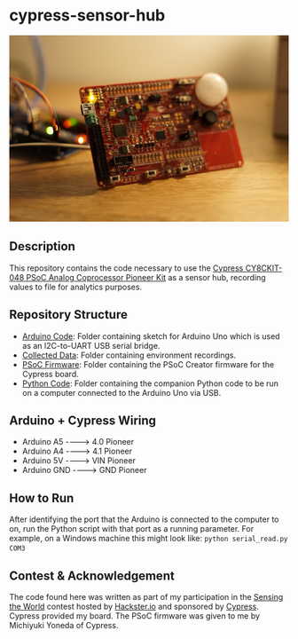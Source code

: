 # cypress-sensor-hub

![Photo of Cypress Board](https://github.com/ckuzma/cypress-sensor-hub/blob/master/DSC00560.JPG)

## Description
This repository contains the code necessary to use the [Cypress CY8CKIT-048 PSoC Analog Coprocessor Pioneer Kit](http://www.cypress.com/documentation/development-kitsboards/cy8ckit-048-psoc-analog-coprocessor-pioneer-kit) as a sensor hub, recording values to file for analytics purposes.

## Repository Structure
* [Arduino Code](https://github.com/ckuzma/cypress-sensor-hub/tree/master/Arduino%20Code/): Folder containing sketch for Arduino Uno which is used as an I2C-to-UART USB serial bridge.
* [Collected Data](https://github.com/ckuzma/cypress-sensor-hub/tree/master/Collected%20Data): Folder containing environment recordings.
* [PSoC Firmware](https://github.com/ckuzma/cypress-sensor-hub/tree/master/PSoC%20Firmware/): Folder containing the PSoC Creator firmware for the Cypress board.
* [Python Code](https://github.com/ckuzma/cypress-sensor-hub/tree/master/Python%20Code): Folder containing the companion Python code to be run on a computer connected to the Arduino Uno via USB.

## Arduino + Cypress Wiring
* Arduino A5 ----> 4.0 Pioneer
* Arduino A4 ----> 4.1 Pioneer
* Arduino 5V ----> VIN Pioneer
* Arduino GND ----> GND Pioneer

## How to Run
After identifying the port that the Arduino is connected to the computer to on, run the Python script with that port as a running parameter. For example, on a Windows machine this might look like:
`python serial_read.py COM3`

## Contest & Acknowledgement
The code found here was written as part of my participation in the [Sensing the World](https://www.hackster.io/contests/cypress-sensing-the-world-contest) contest hosted by [Hackster.io](https://www.hackster.io/) and sponsored by [Cypress](http://www.cypress.com/). Cypress provided my  board. The PSoC firmware was given to me by Michiyuki Yoneda of Cypress.
